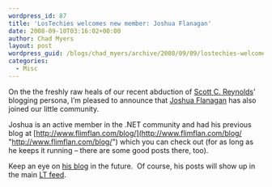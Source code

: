 ```yaml
---
wordpress_id: 87
title: 'LosTechies welcomes new member: Joshua Flanagan'
date: 2008-09-10T03:16:02+00:00
author: Chad Myers
layout: post
wordpress_guid: /blogs/chad_myers/archive/2008/09/09/lostechies-welcomes-new-member-joshua-flanagan.aspx
categories:
  - Misc
---
```

On the the freshly raw heals of our recent abduction of [Scott C. Reynolds](http://www.lostechies.com/blogs/scottcreynolds/archive/2008/09/04/viva-lostechies.aspx)’ blogging persona, I’m pleased to announce that [Joshua Flanagan](joshuaflanagan.lostechies.com) has also joined our little community.

Joshua is an active member in the .NET community and had his previous blog at [http://www.flimflan.com/blog/](http://www.flimflan.com/blog/ "http://www.flimflan.com/blog/") which you can check out (for as long as he keeps it running – there are some good posts there, too).</p> </p> </p> </p> </p> </p> 

Keep an eye on [his blog](http://joshuaflanagan.lostechies.com) in the future.&#160; Of course, his posts will show up in the main [LT feed](http://feeds.feedburner.com/LosTechies).